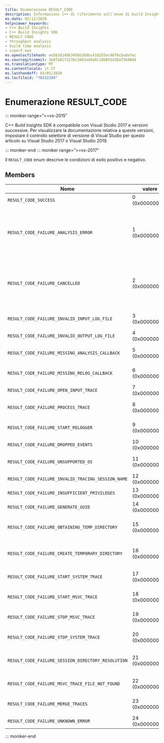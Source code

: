 ```yaml
---
title: Enumerazione RESULT_CODE
description: Informazioni C++ di riferimento sull'enum di build Insights SDK RESULT_CODE.
ms.date: 02/12/2020
helpviewer_keywords:
- C++ Build Insights
- C++ Build Insights SDK
- RESULT_CODE
- throughput analysis
- build time analysis
- vcperf.exe
ms.openlocfilehash: ee563d148b3456b288bc418255ec46f8cbade7ec
ms.sourcegitcommit: 3e8fa01f323bc5043a48a0c18b855d38af3648d4
ms.translationtype: MT
ms.contentlocale: it-IT
ms.lasthandoff: 03/05/2020
ms.locfileid: "78332299"
---
```

# <a name="result_code-enum"></a>Enumerazione RESULT_CODE

::: moniker range="<=vs-2015"

C++ Build Insights SDK è compatibile con Visual Studio 2017 e versioni successive. Per visualizzare la documentazione relativa a queste versioni, impostare il controllo selettore di versione di Visual Studio per questo articolo su Visual Studio 2017 o Visual Studio 2019.

::: moniker-end
::: moniker range=">=vs-2017"

Il `RESULT_CODE` enum descrive le condizioni di esito positivo e negativo.

## <a name="members"></a>Members

| Nome | valore | Descrizione |
|--|--|--|
| `RESULT_CODE_SUCCESS` | 0 (0x00000000) | L'operazione è riuscita. |
| `RESULT_CODE_FAILURE_ANALYSIS_ERROR` | 1 (0x00000001) | Una delle funzioni di callback in [ANALYSIS_DESCRIPTOR](analysis-descriptor-struct.md) o [RELOG_DESCRIPTOR](relog-descriptor-struct.md) ha restituito il valore di `CALLBACK_CODE_ANALYSIS_FAILURE`. Questo valore è un membro dell'enumerazione [CALLBACK_CODE](callback-code-enum.md) . |
| `RESULT_CODE_FAILURE_CANCELLED` | 2 (0x00000002) | Una delle funzioni di callback in [ANALYSIS_DESCRIPTOR](analysis-descriptor-struct.md) o [RELOG_DESCRIPTOR](relog-descriptor-struct.md) ha restituito il valore di `CALLBACK_CODE_ANALYSIS_CANCEL`. Questo valore è un membro dell'enumerazione [CALLBACK_CODE](callback-code-enum.md) . |
| `RESULT_CODE_FAILURE_INVALID_INPUT_LOG_FILE` | 3 (0x00000003) | La traccia di input Event Tracing for Windows (ETW) specificata non è valida. |
| `RESULT_CODE_FAILURE_INVALID_OUTPUT_LOG_FILE` | 4 (0x00000004) | La traccia ETW di output specificata non è valida. |
| `RESULT_CODE_FAILURE_MISSING_ANALYSIS_CALLBACK` | 5 (0x00000005) | La struttura [ANALYSIS_CALLBACKS](analysis-callbacks-struct.md) non è stata inizializzata correttamente. |
| `RESULT_CODE_FAILURE_MISSING_RELOG_CALLBACK` | 6 (0x00000006) | La struttura [RELOG_CALLBACKS](relog-callbacks-struct.md) non è stata inizializzata correttamente. |
| `RESULT_CODE_FAILURE_OPEN_INPUT_TRACE` | 7 (0x00000007) | Non è stato possibile aprire la traccia ETW di input. |
| `RESULT_CODE_FAILURE_PROCESS_TRACE` | 8 (0x00000008) | Si è verificato un errore durante l'elaborazione della traccia ETW di input. |
| `RESULT_CODE_FAILURE_START_RELOGGER` | 9 (0x00000009) | Si è verificato un errore durante il tentativo di avviare la sessione di registrazione. |
| `RESULT_CODE_FAILURE_DROPPED_EVENTS` | 10 (0x0000000A) | Nella traccia ETW di input mancano eventi importanti. |
| `RESULT_CODE_FAILURE_UNSUPPORTED_OS` | 11 (0x0000000B) | Si usa C++ la compilazione Insights in una versione non supportata di Windows. |
| `RESULT_CODE_FAILURE_INVALID_TRACING_SESSION_NAME` | 12 (0x0000000C) | Il nome della sessione specificato non è valido. |
| `RESULT_CODE_FAILURE_INSUFFICIENT_PRIVILEGES` | 13 (0x0000000D) | Questa operazione richiede privilegi di amministratore. |
| `RESULT_CODE_FAILURE_GENERATE_GUID` | 14 (0x0000000E) | Si è verificato un errore durante la generazione di un GUID. |
| `RESULT_CODE_FAILURE_OBTAINING_TEMP_DIRECTORY` | 15 (0x0000000F) | Si è verificato un errore durante il tentativo di determinare il percorso della directory temporanea. |
| `RESULT_CODE_FAILURE_CREATE_TEMPORARY_DIRECTORY` | 16 (0x00000010) | Si è verificato un errore durante il tentativo di creare una directory temporanea per la sessione di traccia avviata. |
| `RESULT_CODE_FAILURE_START_SYSTEM_TRACE` | 17 (0x00000011) | Si è verificato un errore durante il tentativo di avviare la traccia di sistema. |
| `RESULT_CODE_FAILURE_START_MSVC_TRACE` | 18 (0x00000012) | Si è verificato un errore durante il tentativo di avviare la traccia MSVC. |
| `RESULT_CODE_FAILURE_STOP_MSVC_TRACE` | 19 (0x00000013) | Si è verificato un errore durante il tentativo di arrestare la traccia MSVC. |
| `RESULT_CODE_FAILURE_STOP_SYSTEM_TRACE` | 20 (0x00000014) | Si è verificato un errore durante il tentativo di avviare la traccia di sistema. |
| `RESULT_CODE_FAILURE_SESSION_DIRECTORY_RESOLUTION` | 21 (0x00000015) | Traccia arrestata, ma non è possibile trovare la directory temporanea della sessione di traccia. |
| `RESULT_CODE_FAILURE_MSVC_TRACE_FILE_NOT_FOUND` | 22 (0x00000016) | Impossibile trovare il file di traccia per la traccia MSVC da arrestare. |
| `RESULT_CODE_FAILURE_MERGE_TRACES` | 23 (0x00000017) | Si è verificato un errore durante l'Unione delle tracce tramite il controllo Trace del kernel. |
| `RESULT_CODE_FAILURE_UNKNOWN_ERROR` | 24 (0x00000018) | Si è verificato un errore sconosciuto. |

::: moniker-end
